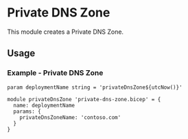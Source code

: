 # Private DNS Zone 
This module creates a Private DNS Zone.

## Usage

### Example - Private DNS Zone

```bicep
param deploymentName string = 'privateDnsZone${utcNow()}'

module privateDnsZone 'private-dns-zone.bicep' = {
  name: deploymentName
  params: {
    privateDnsZoneName: 'contoso.com'
  }
}
```